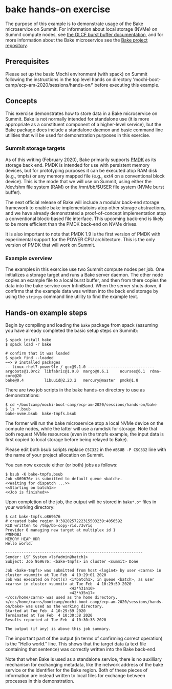 # bake hands-on exercise

The purpose of this example is to demonstrate usage of the Bake
microservice on Summit.  For information about local storage
(NVMe) on Summit compute nodes, see [the OLCF burst buffer
documentation](https://docs.olcf.ornl.gov/systems/summit_user_guide.html#burst-buffer), and for more information about the Bake microservice see the [Bake
project repository](https://xgitlab.cels.anl.gov/sds/bake).

## Prerequisites

Please set up the basic Mochi environment (with spack) on Summit following
the instructions in the top level hands on directory
'mochi-boot-camp/ecp-am-2020/sessions/hands-on/' before executing this
example.

## Concepts

This exercise demonstrates how to store data in a Bake microservice on
Summit. Bake is not normally intended for standalone use (it is more
appropriate as a constituent component of a higher-level service), but the
Bake package does include a standalone daemon and basic command
line utilities that will be used for demonstration purposes in this
exercise.

### Summit storage targets

As of this writing (February 2020), Bake primarily supports
[PMDK](https://pmem.io/pmdk/) as its storage back end.  PMDK is intended for
use with persistent memory devices, but for prototyping purposes it can be
executed atop RAM disk (e.g., tmpfs) or any memory mapped file (e.g., ext4 on a
conventional block device).  This is the mode that we will use on Summit,
using either the /dev/shm file system (RAM) or the /mnt/bb/$USER file system
(NVMe burst buffer).

The next official release of Bake will include a modular back-end storage
framework to enable bake implementatoins atop other storage abstractions,
and we have already demonstrated a proof-of-concept implementation atop
a conventional block-based file interface.  This upcoming back-end is
likely to be more efficient than the PMDK back-end on NVMe drives.

It is also important to note that PMDK 1.9 is the first version of PMDK with
experimental support for the POWER CPU architecture.  This is the only
version of PMDK that will work on Summit.

### Example overview

The examples in this exercise use two Summit compute nodes per job.
One initializes a storage target and runs a Bake server daemon.  The other
node copies an example file to a local burst buffer, and then from there
copies the data into the bake service over InfiniBand.  When the server
shuts down, it confirms that the example data was written into the back end
storage by using the `strings` command line utility to find the example
text.

## Hands-on example steps

Begin by compiling and loading the `bake` package from spack (assuming you
have already completed the basic setup steps on Summit):

```
$ spack install bake
$ spack load -r bake

# confirm that it was loaded
$ spack find --loaded
==> 9 installed packages
-- linux-rhel7-power9le / gcc@9.1.0 -----------------------------
argobots@1.0rc2  libfabric@1.9.0  margo@0.6.1     ncurses@6.1  rdma-core@20
bake@0.4         libuuid@2.23.2   mercury@master  pmdk@1.8
```

There are two job scripts in the bake hands-on directory to use as
demonstrations:

```
$ cd ~/bootcamp/mochi-boot-camp/ecp-am-2020/sessions/hands-on/bake
$ ls *.bsub
bake-nvme.bsub  bake-tmpfs.bsub
```

The former will run the bake microservice atop a local NVMe device on the
compute nodes, while the latter will use a ramdisk for storage.  Note that
both request NVMe resources (even in the tmpfs example, the input data is
first copied to local storage before being relayed to Bake).

Please edit both bsub scripts replace `CSC332` in the `#BSUB -P CSC332` line
with the name of your project allocation on Summit.

You can now execute either (or both) jobs as follows:

```
$ bsub -K bake-tmpfs.bsub      
Job <869676> is submitted to default queue <batch>.
<<Waiting for dispatch ...>>
<<Starting on batch1>>
<<Job is finished>>
```

Upon completion of the job, the output will be stored in `bake*.o*` files in
your working directory:

```
$ cat bake-tmpfs.o869676 
# created bake region 0:3820257222315503239:4056592
RID written to /tmp/bb-copy-rid.73vYiq
Provider 0 managing new target at multiplex id 1
PMEMOBJ
MEMORY_HEAP_HDR
Hello world.

------------------------------------------------------------
Sender: LSF System <lsfadmin@batch1>
Subject: Job 869676: <bake-tmpfs> in cluster <summit> Done

Job <bake-tmpfs> was submitted from host <login4> by user <carns> in cluster <summit> at Tue Feb  4 10:29:01 2020
Job was executed on host(s) <1*batch1>, in queue <batch>, as user <carns> in cluster <summit> at Tue Feb  4 10:29:59 2020
                            <42*h31n10>
                            <42*h35n17>
</ccs/home/carns> was used as the home directory.
</ccs/home/carns/bootcamp/mochi-boot-camp/ecp-am-2020/sessions/hands-on/bake> was used as the working directory.
Started at Tue Feb  4 10:29:59 2020
Terminated at Tue Feb  4 10:30:38 2020
Results reported at Tue Feb  4 10:30:38 2020

The output (if any) is above this job summary.

```

The important part of the output (in terms of confirming correct operation)
is the "Hello world." line.  This shows that the target data (a text file
containing that sentence) was correctly written into the Bake back-end.

Note that when Bake is used as a standalone service, there is no auxilliary
mechanism for exchanging metadata, like the network address of the bake
service or the identifier for the Bake region.  Both of these pieces of
information are instead written to local files for exchange between
processes in this demonstration.
